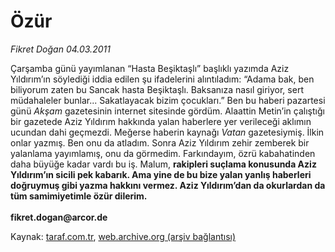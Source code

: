 # Özür

*Fikret Doğan 04.03.2011*

<div class="yazi"><p>Çarşamba günü yayımlanan “Hasta Beşiktaşlı” başlıklı yazımda Aziz Yıldırım’ın söylediği iddia edilen şu ifadelerini alıntıladım: “Adama bak, ben biliyorum zaten bu Sancak hasta Beşiktaşlı. Baksanıza nasıl giriyor, sert müdahaleler bunlar... Sakatlayacak bizim çocukları.” Ben bu haberi pazartesi günü <i>Akşam</i> gazetesinin internet sitesinde gördüm. Alaattin Metin’in çalıştığı bir gazetede Aziz Yıldırım hakkında yalan haberlere yer verileceği aklımın ucundan dahi geçmezdi. Meğerse haberin kaynağı <i>Vatan</i> gazetesiymiş. İlkin onlar yazmış. Ben onu da atladım. Sonra Aziz Yıldırım zehir zemberek bir yalanlama yayımlamış, onu da görmedim. Farkındayım, özrü kabahatinden daha büyüğe kadar vardı bu iş. Malum, <b>rakipleri suçlama konusunda Aziz Yıldırım’ın sicili pek kabarık. Ama yine de bu bize yalan yanlış haberleri doğruymuş gibi yazma hakkını vermez. Aziz Yıldırım’dan da okurlardan da tüm samimiyetimle özür dilerim.<br/><br/></b><b>fikret.dogan@arcor.de </b></p>
</div>

Kaynak: [taraf.com.tr](http://www.taraf.com.tr/fikret-dogan/makale-ozur-2.htm), [web.archive.org (arşiv bağlantısı)](http://web.archive.org/web/20131107104143/http://www.taraf.com.tr/fikret-dogan/makale-ozur-2.htm)
